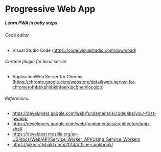 # Progressive Web App

##### Learn PWA in baby steps

###### Code editor
- Visual Studio Code (https://code.visualstudio.com/download)
 
###### Chrome plugin for local server
- ApplicationWeb Server for Chrome (https://chrome.google.com/webstore/detail/web-server-for-chrome/ofhbbkphhbklhfoeikjpcbhemlocgigb)

###### References:
 - https://developers.google.com/web/fundamentals/codelabs/your-first-pwapp/
 - https://developers.google.com/web/fundamentals/architecture/app-shell
 - https://developer.mozilla.org/en-US/docs/Web/API/Service_Worker_API/Using_Service_Workers
 - https://jakearchibald.com/2014/offline-cookbook/
